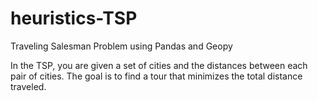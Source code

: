# heuristics-TSP
Traveling Salesman Problem using Pandas and Geopy

In the TSP, you are given a set of cities and the distances between each pair of cities. The goal is to find a tour that minimizes the total distance traveled.
